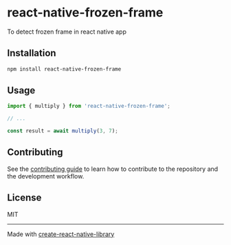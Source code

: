 # react-native-frozen-frame

To detect frozen frame in react native app

## Installation

```sh
npm install react-native-frozen-frame
```

## Usage


```js
import { multiply } from 'react-native-frozen-frame';

// ...

const result = await multiply(3, 7);
```


## Contributing

See the [contributing guide](CONTRIBUTING.md) to learn how to contribute to the repository and the development workflow.

## License

MIT

---

Made with [create-react-native-library](https://github.com/callstack/react-native-builder-bob)
